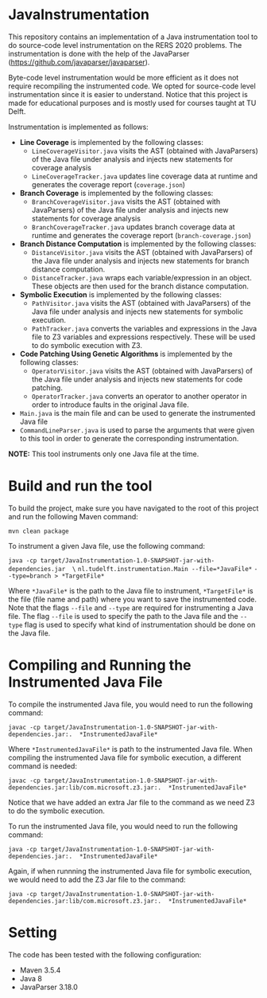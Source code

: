 # JavaInstrumentation
This repository contains an implementation of a Java instrumentation tool to do source-code level instrumentation on the RERS 2020 problems. The instrumentation is done with the help of the JavaParser (https://github.com/javaparser/javaparser).

Byte-code level instrumentation would be more efficient as it does not require recompiling the instrumented code. We opted for source-code level instrumentation since it is easier to understand. Notice that this project is made for educational purposes and is mostly used for courses taught at TU Delft.

Instrumentation is implemented as follows:

* **Line Coverage** is implemented by the following classes:
  * `LineCoverageVisitor.java` visits the AST (obtained with JavaParsers) of the Java file under analysis and injects new statements for coverage analysis
  * `LineCoverageTracker.java` updates line coverage data at runtime and generates the coverage report (`coverage.json`)
* **Branch Coverage** is implemented by the following classes:
  * `BranchCoverageVisitor.java` visits the AST (obtained with JavaParsers) of the Java file under analysis and injects new statements for coverage analysis
  * `BranchCoverageTracker.java` updates branch coverage data at runtime and generates the coverage report (`branch-coverage.json`)
* **Branch Distance Computation** is implemented by the following classes:
  * `DistanceVisitor.java` visits the AST (obtained with JavaParsers) of the Java file under analysis and injects new statements for branch distance computation.
  * `DistanceTracker.java` wraps each variable/expression in an object. These objects are then used for the branch distance computation.
* **Symbolic Execution** is implemented by the following classes:
  * `PathVisitor.java` visits the AST (obtained with JavaParsers) of the Java file under analysis and injects new statements for symbolic execution.
  * `PathTracker.java` converts the variables and expressions in the Java file to Z3 variables and expressions respectively. These will be used to do symbolic execution with Z3.
* **Code Patching Using Genetic Algorithms** is implemented by the following classes:
  * `OperatorVisitor.java` visits the AST (obtained with JavaParsers) of the Java file under analysis and injects new statements for code patching.
  * `OperatorTracker.java` converts an operator to another operator in order to introduce faults in the original Java file.
* `Main.java` is the main file and can be used to generate the instrumented Java file
* `CommandLineParser.java` is used to parse the arguments that were given to this tool in order to generate the corresponding instrumentation.

**NOTE:** This tool instruments only one Java file at the time.

# Build and run the tool
To build the project, make sure you have navigated to the root of this project and run the following Maven command:

`mvn clean package`

To instrument a given Java file, use the following command:

`java -cp target/JavaInstrumentation-1.0-SNAPSHOT-jar-with-dependencies.jar  \`
`nl.tudelft.instrumentation.Main --file=*JavaFile*`
`--type=branch > *TargetFile* `

Where `*JavaFile*` is the path to the Java file to instrument, `*TargetFile*` is the file (file name and path) where you want to save the instrumented code.
Note that the flags `--file` and `--type` are required for instrumenting a Java file. 
The flag `--file` is used to specify the path to the Java file and the `--type` flag is used to specify what kind of instrumentation should be done on the Java file.

# Compiling and Running the Instrumented Java File
To compile the instrumented Java file, you would need to run the following command:

`javac -cp target/JavaInstrumentation-1.0-SNAPSHOT-jar-with-dependencies.jar:.  *InstrumentedJavaFile*`

Where `*InstrumentedJavaFile*` is path to the instrumented Java file. When compiling the instrumented Java file for symbolic execution, a different command is needed:

`javac -cp target/JavaInstrumentation-1.0-SNAPSHOT-jar-with-dependencies.jar:lib/com.microsoft.z3.jar:.  *InstrumentedJavaFile*`

Notice that we have added an extra Jar file to the command as we need Z3 to do the symbolic execution. 

To run the instrumented Java file, you would need to run the following command:

`java -cp target/JavaInstrumentation-1.0-SNAPSHOT-jar-with-dependencies.jar:.  *InstrumentedJavaFile*`

Again, if when runnning the instrumented Java file for symbolic execution, we would need to add the Z3 Jar file to the command:

`java -cp target/JavaInstrumentation-1.0-SNAPSHOT-jar-with-dependencies.jar:lib/com.microsoft.z3.jar:.  *InstrumentedJavaFile*`

# Setting

The code has been tested with the following configuration:

* Maven 3.5.4
* Java 8
* JavaParser 3.18.0